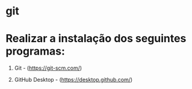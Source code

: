 # git

# Realizar a instalação dos seguintes programas:

1) Git - (https://git-scm.com/)

2) GitHub Desktop - (https://desktop.github.com/)
